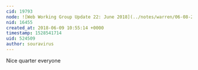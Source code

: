 ```yaml
---
cid: 19793
node: ![Web Working Group Update 22: June 2018](../notes/warren/06-08-2018/web-working-group-update-22-june-2018)
nid: 16455
created_at: 2018-06-09 10:55:14 +0000
timestamp: 1528541714
uid: 524509
author: souravirus
---
```


Nice quarter everyone